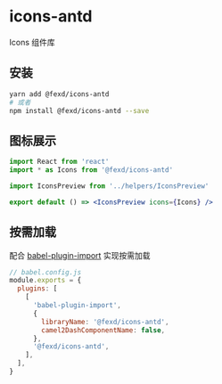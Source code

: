 # icons-antd

Icons 组件库

## 安装

```bash
yarn add @fexd/icons-antd
# 或者
npm install @fexd/icons-antd --save
```

## 图标展示

```jsx
import React from 'react'
import * as Icons from '@fexd/icons-antd'

import IconsPreview from '../helpers/IconsPreview'

export default () => <IconsPreview icons={Icons} />
```

## 按需加载

配合 [babel-plugin-import](https://github.com/ant-design/babel-plugin-import) 实现按需加载

```js
// babel.config.js
module.exports = {
  plugins: [
    [
      'babel-plugin-import',
      {
        libraryName: '@fexd/icons-antd',
        camel2DashComponentName: false,
      },
      '@fexd/icons-antd',
    ],
  ],
}
```
